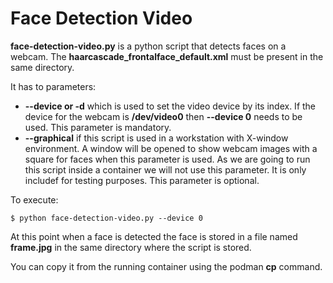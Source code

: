 # Face Detection Video

**face-detection-video.py** is a python script that detects faces on a webcam. The **haarcascade_frontalface_default.xml** must be present in the same directory.

It has to parameters:

* **--device or -d** which is used to set the video device by its index. If the device for the webcam is **/dev/video0** then **--device 0** needs to be used. This parameter is mandatory.
* **--graphical** if this script is used in a workstation with X-window environment. A window will be opened to show webcam images with a square for faces when this parameter is used. As we are going to run this script inside a container we will not use this parameter. It is only includef for testing purposes. This parameter is optional.

To execute:

```console
$ python face-detection-video.py --device 0
```
At this point when a face is detected the face is stored in a file named **frame.jpg** in the same directory where the script is stored.

You can copy it from the running container using the podman **cp** command.
